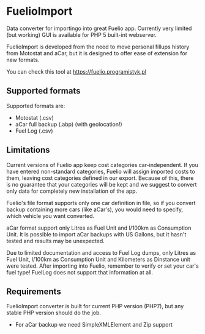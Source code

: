 # FuelioImport
Data converter for importingo into great Fuelio app. Currently very limited (but working) GUI is available for PHP 5 built-int webserver.

FuelioImport is developed from the need to move personal fillups history from Motostat and aCar, but it is designed to offer ease of extension for new formats.

You can check this tool at https://fuelio.programistyk.pl

## Supported formats
Supported formats are:

 * Motostat (.csv)
 * aCar full backup (.abp) (with geolocation!)
 * Fuel Log (.csv)

## Limitations
Current versions of Fuelio app keep cost categories car-independent. If you have entered non-standard categories, Fuelio will assign imported costs to them,
leaving cost categories defined in our export. Because of this, there is no guarantee that your categories will be kept and we suggest to convert only data
for completely new installation of the app.

Fuelio's file format supports only one car definition in file, so if you convert backup containing more cars (like aCar's), you would need to specify, which vehicle you want converted.

aCar format support only Litres as Fuel Unit and l/100km as Consumption Unit.
It is possible to import aCar backups with US Gallons, but it hasn't tested and results may be unexpected. 

Due to limited documentation and access to Fuel Log dumps, only Litres as Fuel Unit, l/100km as Consumption Unit and Kilometers as Dinstance unit were tested.
After importing into Fuelio, remember to verify or set your car's fuel type! FuelLog does not support that information at all.

## Requirements
FuelioImport converter is built for current PHP version (PHP7), but any stable PHP version should do the job.

 * For aCar backup we need SimpleXMLElement and Zip support
